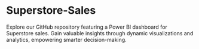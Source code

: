 # Superstore-Sales
Explore our GitHub repository featuring a Power BI dashboard for Superstore sales. Gain valuable insights through dynamic visualizations and analytics, empowering smarter decision-making.
